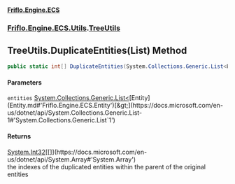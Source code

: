 #### [Friflo.Engine.ECS](index.md#'index')
### [Friflo.Engine.ECS.Utils](Friflo.Engine.ECS.Utils.md#'Friflo.Engine.ECS.Utils').[TreeUtils](TreeUtils.md#'Friflo.Engine.ECS.Utils.TreeUtils')

## TreeUtils.DuplicateEntities(List<Entity>) Method

```csharp
public static int[] DuplicateEntities(System.Collections.Generic.List<Friflo.Engine.ECS.Entity> entities);
```
#### Parameters

<a name='Friflo.Engine.ECS.Utils.TreeUtils.DuplicateEntities(System.Collections.Generic.List_Friflo.Engine.ECS.Entity_).entities'></a>

`entities` [System.Collections.Generic.List&lt;](https://docs.microsoft.com/en-us/dotnet/api/System.Collections.Generic.List-1#'System.Collections.Generic.List`1')[Entity](Entity.md#'Friflo.Engine.ECS.Entity')[&gt;](https://docs.microsoft.com/en-us/dotnet/api/System.Collections.Generic.List-1#'System.Collections.Generic.List`1')

#### Returns
[System.Int32](https://docs.microsoft.com/en-us/dotnet/api/System.Int32#'System.Int32')[[]](https://docs.microsoft.com/en-us/dotnet/api/System.Array#'System.Array')  
the indexes of the duplicated entities within the parent of the original entities